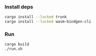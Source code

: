 ### Install deps

```bash
cargo install --locked trunk
cargo install --locked wasm-bindgen-cli
```

### Run
```bash
cargo build
./run.sh
```